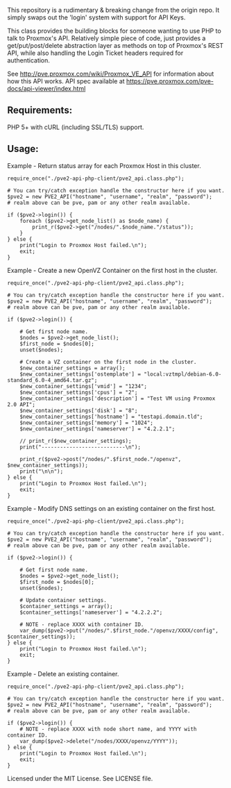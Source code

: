 This repository is a rudimentary & breaking change from the origin repo. It simply swaps out the 'login' system with support for API Keys.

This class provides the building blocks for someone wanting to use PHP to talk to Proxmox's API.
Relatively simple piece of code, just provides a get/put/post/delete abstraction layer as methods
on top of Proxmox's REST API, while also handling the Login Ticket headers required for authentication.

See http://pve.proxmox.com/wiki/Proxmox_VE_API for information about how this API works.
API spec available at https://pve.proxmox.com/pve-docs/api-viewer/index.html

## Requirements: ##

PHP 5+ with cURL (including SSL/TLS) support.

## Usage: ##

Example - Return status array for each Proxmox Host in this cluster.

    require_once("./pve2-api-php-client/pve2_api.class.php");

    # You can try/catch exception handle the constructor here if you want.
    $pve2 = new PVE2_API("hostname", "username", "realm", "password");
    # realm above can be pve, pam or any other realm available.

    if ($pve2->login()) {
        foreach ($pve2->get_node_list() as $node_name) {
            print_r($pve2->get("/nodes/".$node_name."/status"));
        }
    } else {
        print("Login to Proxmox Host failed.\n");
        exit;
    }

Example - Create a new OpenVZ Container on the first host in the cluster.

    require_once("./pve2-api-php-client/pve2_api.class.php");

    # You can try/catch exception handle the constructor here if you want.
    $pve2 = new PVE2_API("hostname", "username", "realm", "password");
    # realm above can be pve, pam or any other realm available.

    if ($pve2->login()) {

        # Get first node name.
        $nodes = $pve2->get_node_list();
        $first_node = $nodes[0];
        unset($nodes);

        # Create a VZ container on the first node in the cluster.
        $new_container_settings = array();
        $new_container_settings['ostemplate'] = "local:vztmpl/debian-6.0-standard_6.0-4_amd64.tar.gz";
        $new_container_settings['vmid'] = "1234";
        $new_container_settings['cpus'] = "2";
        $new_container_settings['description'] = "Test VM using Proxmox 2.0 API";
        $new_container_settings['disk'] = "8";
        $new_container_settings['hostname'] = "testapi.domain.tld";
        $new_container_settings['memory'] = "1024";
        $new_container_settings['nameserver'] = "4.2.2.1";

        // print_r($new_container_settings);
        print("---------------------------\n");

        print_r($pve2->post("/nodes/".$first_node."/openvz", $new_container_settings));
        print("\n\n");
    } else {
        print("Login to Proxmox Host failed.\n");
        exit;
    }

Example - Modify DNS settings on an existing container on the first host.

    require_once("./pve2-api-php-client/pve2_api.class.php");

    # You can try/catch exception handle the constructor here if you want.
    $pve2 = new PVE2_API("hostname", "username", "realm", "password");
    # realm above can be pve, pam or any other realm available.

    if ($pve2->login()) {

        # Get first node name.
        $nodes = $pve2->get_node_list();
        $first_node = $nodes[0];
        unset($nodes);

        # Update container settings.
        $container_settings = array();
        $container_settings['nameserver'] = "4.2.2.2";

        # NOTE - replace XXXX with container ID.
        var_dump($pve2->put("/nodes/".$first_node."/openvz/XXXX/config", $container_settings));
    } else {
        print("Login to Proxmox Host failed.\n");
        exit;
    }

Example - Delete an existing container.

    require_once("./pve2-api-php-client/pve2_api.class.php");

    # You can try/catch exception handle the constructor here if you want.
    $pve2 = new PVE2_API("hostname", "username", "realm", "password");
    # realm above can be pve, pam or any other realm available.

    if ($pve2->login()) {
        # NOTE - replace XXXX with node short name, and YYYY with container ID.
        var_dump($pve2->delete("/nodes/XXXX/openvz/YYYY"));
    } else {
        print("Login to Proxmox Host failed.\n");
        exit;
    }

Licensed under the MIT License.
See LICENSE file.
